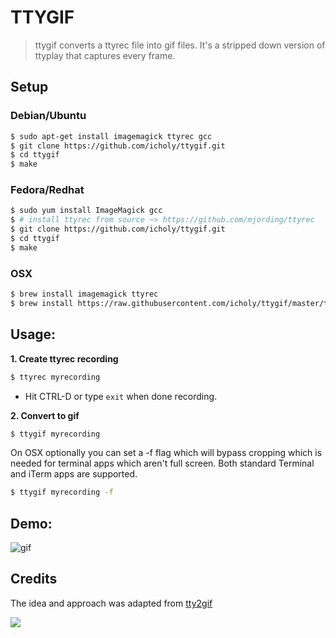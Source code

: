# TTYGIF

> ttygif converts a ttyrec file into gif files.
> It's a stripped down version of ttyplay that captures every frame.

## Setup

### Debian/Ubuntu
``` sh
$ sudo apt-get install imagemagick ttyrec gcc
$ git clone https://github.com/icholy/ttygif.git
$ cd ttygif
$ make
```

### Fedora/Redhat
``` sh
$ sudo yum install ImageMagick gcc
$ # install ttyrec from source ~> https://github.com/mjording/ttyrec
$ git clone https://github.com/icholy/ttygif.git
$ cd ttygif
$ make
```

### OSX
``` sh
$ brew install imagemagick ttyrec
$ brew install https://raw.githubusercontent.com/icholy/ttygif/master/ttygif.rb
```

## Usage:

**1. Create ttyrec recording**

``` sh
$ ttyrec myrecording
```

* Hit CTRL-D or type `exit` when done recording.

**2. Convert to gif**

``` sh
$ ttygif myrecording
```

On OSX optionally you can set a -f flag which will bypass cropping which is needed for terminal apps which aren't full screen. 
Both standard Terminal and iTerm apps are supported.

``` sh
$ ttygif myrecording -f
```

## Demo:

![gif](http://i.imgur.com/nvEHTgn.gif)

## Credits

The idea and approach was adapted from [tty2gif](https://bitbucket.org/antocuni/tty2gif)

![](http://i.imgur.com/9et8daN.jpg)


